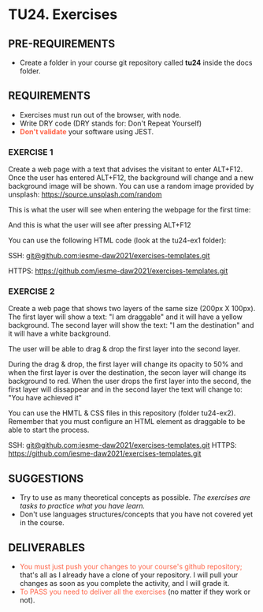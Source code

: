 # TU24. Exercises

## PRE-REQUIREMENTS

- Create a folder in your course git repository called **tu24** inside the docs folder.

## REQUIREMENTS

- Exercises must run out of the browser, with node.
- Write DRY code (DRY stands for: Don't Repeat Yourself)
- <span style="color: tomato;">**Don't validate**</span> your software using JEST.

### EXERCISE 1

Create a web page with a text that advises the visitant to enter ALT+F12. Once the user has entered ALT+F12, the background will change and a new background image will be shown. You can use a random image provided by unsplash: <https://source.unsplash.com/random>

This is what the user will see when entering the webpage for the first time:

And this is what the user will see after pressing ALT+F12

You can use the following HTML code (look at the tu24-ex1 folder):

SSH: [git@github.com:iesme-daw2021/exercises-templates.git](https://github.com/iesme-daw2021/exercises-templates.git)

HTTPS: <https://github.com/iesme-daw2021/exercises-templates.git>

### EXERCISE 2

Create a web page that shows two layers of the same size (200px X 100px). The first layer will show a text: "I am draggable" and it will have a yellow background. The second layer will show the text: "I am the destination" and it will have a white background.

The user will be able to drag & drop the first layer into the second layer.

During the drag & drop, the first layer will change its opacity to 50% and when the first layer is over the destination, the secon layer will change its background to red. When the user drops the first layer into the second, the first layer will dissappear and in the second layer the text will change to: "You have achieved it"

You can use the HMTL & CSS files in this repository (folder tu24-ex2). Remember that you must configure an HTML element as draggable to be able to start the process.

SSH: [git@github.com:iesme-daw2021/exercises-templates.git](https://github.com/iesme-daw2021/exercises-templates.git)
HTTPS: <https://github.com/iesme-daw2021/exercises-templates.git>

## SUGGESTIONS

- Try to use as many theoretical concepts as possible. _The exercises are tasks to practice what you have learn._
- Don't use languages structures/concepts that you have not covered yet in the course.

## DELIVERABLES

- <span style="color: tomato;">You must just push your changes to your course's github repository;</span> that's all as I already have a clone of your repository. I will pull your changes as soon as you complete the activity, and I will grade it.
- <span style="color: tomato;">To PASS you need to deliver all the exercises</span> (no matter if they work or not).
